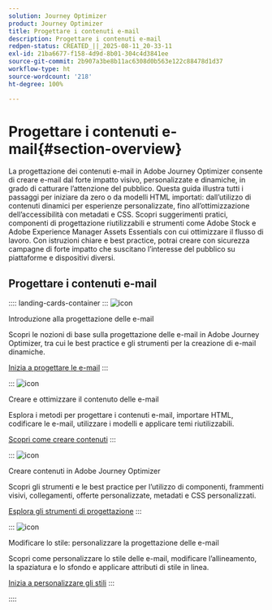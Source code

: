 ```yaml
---
solution: Journey Optimizer
product: Journey Optimizer
title: Progettare i contenuti e-mail
description: Progettare i contenuti e-mail
redpen-status: CREATED_||_2025-08-11_20-33-11
exl-id: 21ba6677-f158-4d9d-8b01-304c4d3841ee
source-git-commit: 2b907a3be8b11ac6308d0b563e122c88478d1d37
workflow-type: ht
source-wordcount: '218'
ht-degree: 100%

---
```


# Progettare i contenuti e-mail{#section-overview}

La progettazione dei contenuti e-mail in Adobe Journey Optimizer consente di creare e-mail dal forte impatto visivo, personalizzate e dinamiche, in grado di catturare l’attenzione del pubblico. Questa guida illustra tutti i passaggi per iniziare da zero o da modelli HTML importati: dall’utilizzo di contenuti dinamici per esperienze personalizzate, fino all’ottimizzazione dell’accessibilità con metadati e CSS. Scopri suggerimenti pratici, componenti di progettazione riutilizzabili e strumenti come Adobe Stock e Adobe Experience Manager Assets Essentials con cui ottimizzare il flusso di lavoro. Con istruzioni chiare e best practice, potrai creare con sicurezza campagne di forte impatto che suscitano l’interesse del pubblico su piattaforme e dispositivi diversi.

## Progettare i contenuti e-mail

:::: landing-cards-container
:::
![icon](https://cdn.experienceleague.adobe.com/icons/circle-play.svg)

Introduzione alla progettazione delle e-mail

Scopri le nozioni di base sulla progettazione delle e-mail in Adobe Journey Optimizer, tra cui le best practice e gli strumenti per la creazione di e-mail dinamiche.

[Inizia a progettare le e-mail](../using/email/get-started-email-design.md)
:::

:::
![icon](https://cdn.experienceleague.adobe.com/icons/list-check.svg)

Creare e ottimizzare il contenuto delle e-mail

Esplora i metodi per progettare i contenuti e-mail, importare HTML, codificare le e-mail, utilizzare i modelli e applicare temi riutilizzabili.

[Scopri come creare contenuti](start-creating-content-landing-page.md)
:::

:::
![icon](https://cdn.experienceleague.adobe.com/icons/puzzle-piece.svg)

Creare contenuti in Adobe Journey Optimizer

Scopri gli strumenti e le best practice per l’utilizzo di componenti, frammenti visivi, collegamenti, offerte personalizzate, metadati e CSS personalizzati.

[Esplora gli strumenti di progettazione](add-content-landing-page.md)
:::

:::
![icon](https://cdn.experienceleague.adobe.com/icons/gear.svg)

Modificare lo stile: personalizzare la progettazione delle e-mail

Scopri come personalizzare lo stile delle e-mail, modificare l’allineamento, la spaziatura e lo sfondo e applicare attributi di stile in linea.

[Inizia a personalizzare gli stili](edit-style-landing-page.md)
:::

::::
